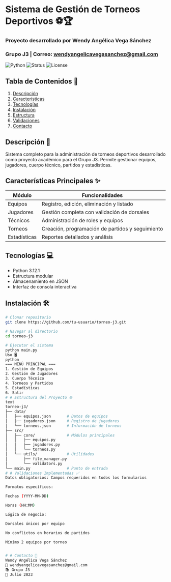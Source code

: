 # Sistema de Gestión de Torneos Deportivos ⚽🏆
### Proyecto desarrollado por Wendy Angélica Vega Sánchez  
### Grupo J3 | Correo: wendyangelicavegasanchez@gmail.com

![Python](https://img.shields.io/badge/Python-3.12+-blue.svg)
![Status](https://img.shields.io/badge/Estado-Activo-brightgreen.svg)
![License](https://img.shields.io/badge/Licencia-Academica-yellow.svg)

## Tabla de Contenidos 📑
1. [Descripción](#descripción-)
2. [Características](#características-principales-)
3. [Tecnologías](#tecnologías-)
4. [Instalación](#instalación-)
6. [Estructura](#estructura-del-proyecto-)
7. [Validaciones](#validaciones-implementadas-)
8. [Contacto](#contacto-)

## Descripción 📝
Sistema completo para la administración de torneos deportivos desarrollado como proyecto académico para el Grupo J3. Permite gestionar equipos, jugadores, cuerpo técnico, partidos y estadísticas.

## Características Principales ✨
| Módulo | Funcionalidades |
|--------|----------------|
| Equipos | Registro, edición, eliminación y listado |
| Jugadores | Gestión completa con validación de dorsales |
| Técnicos | Administración de roles y equipos |
| Torneos | Creación, programación de partidos y seguimiento |
| Estadísticas | Reportes detallados y análisis |

## Tecnologías 💻
- Python 3.12.1
- Estructura modular
- Almacenamiento en JSON
- Interfaz de consola interactiva

## Instalación 🛠️
```bash
# Clonar repositorio
git clone https://github.com/tu-usuario/torneo-j3.git

# Navegar al directorio
cd torneo-j3

# Ejecutar el sistema
python main.py
Uso 🖥️
python
=== MENÚ PRINCIPAL ===
1. Gestión de Equipos
2. Gestión de Jugadores
3. Cuerpo Técnico
4. Torneos y Partidos
5. Estadísticas
6. Salir
# # Estructura del Proyecto 🌐
text
torneo-j3/
├── data/
│   ├── equipos.json       # Datos de equipos
│   ├── jugadores.json     # Registro de jugadores
│   └── torneos.json       # Información de torneos
├── src/
│   ├── core/              # Módulos principales
│   │   ├── equipos.py
│   │   ├── jugadores.py
│   │   └── torneos.py
│   └── utils/             # Utilidades
│       ├── file_manager.py
│       └── validators.py
└── main.py                # Punto de entrada
# # Validaciones Implementadas ✅
Datos obligatorios: Campos requeridos en todos los formularios

Formatos específicos:

Fechas (YYYY-MM-DD)

Horas (HH:MM)

Lógica de negocio:

Dorsales únicos por equipo

No conflictos en horarios de partidos

Mínimo 2 equipos por torneo


# # Contacto 📧
Wendy Angélica Vega Sánchez
📧 wendyangelicavegasanchez@gmail.com
📚 Grupo J3
📅 Julio 2023

